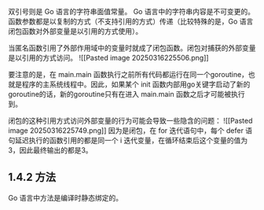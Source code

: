 双引号则是 Go 语言的字符串面值常量。 Go 语言中的字符串内容是不可变更的。函数参数都是以复制的方式（不支持引用的方式）传递（比较特殊的是，Go 语言闭包函数对外部变量是以引用的方式使用）。

当匿名函数引用了外部作用域中的变量时就成了闭包函数。闭包对捕获的外部变量是以引用的方式访问。
![[Pasted image 20250316225506.png]]

要注意的是，在 main.main 函数执行之前所有代码都运行在同一个goroutine，也就是程序的主系统线程中。因此，如果某个 init 函数内部用go关键字启动了新的 goroutine的话，新的goroutine只有在进入 main.main 函数之后才可能被执行到。

闭包的这种引用方式访问外部变量的行为可能会导致一些隐含的问题：
![[Pasted image 20250316225749.png]]
因为是闭包，在 for 迭代语句中，每个 defer 语句延迟执行的函数引用的都是同一个 i 迭代变量，在循环结束后这个变量的值为3，因此最终输出的都是3。


## 1.4.2 方法
Go 语言中方法是编译时静态绑定的。